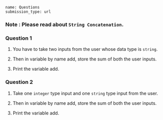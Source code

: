```ngMeta
name: Questions 
submission_type: url
```

### Note : Please read about `String Concatenation`.

### Question 1

1. You have to take two inputs from the user whose data type is `string`.
   
2. Then in variable by name add, store the sum of both the user inputs.

3. Print the variable add.
   
### Question 2


1. Take one `integer` type input and one `string` type input from the user.
   
2. Then in variable by name add, store the sum of both the user inputs.
   
3. Print the variable add.
